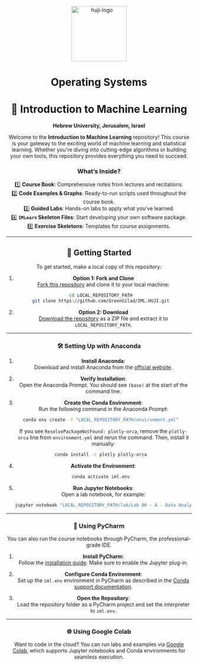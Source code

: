 <div align="center">
  <img src="https://upload.wikimedia.org/wikipedia/commons/thumb/4/4d/Hebrew_University_Logo.svg/1200px-Hebrew_University_Logo.svg.png" alt="huji-logo" height="150px" />
  <h1 align="center" style="border-bottom: none"><b>Operating Systems</b></h1>

# 🌟 Introduction to Machine Learning  
**Hebrew University, Jerusalem, Israel**  

Welcome to the **Introduction to Machine Learning** repository! This course is your gateway to the exciting world of machine learning and statistical learning. Whether you're diving into cutting-edge algorithms or building your own tools, this repository provides everything you need to succeed.  

### What’s Inside?  
1️⃣ **Course Book**: Comprehensive notes from lectures and recitations.  
2️⃣ **Code Examples & Graphs**: Ready-to-run scripts used throughout the course book.  
3️⃣ **Guided Labs**: Hands-on labs to apply what you’ve learned.  
4️⃣ **`IMLearn` Skeleton Files**: Start developing your own software package.  
5️⃣ **Exercise Skeletons**: Templates for course assignments.  

---

## 🚀 Getting Started  

To get started, make a local copy of this repository:  

1. **Option 1: Fork and Clone**  
   [Fork this repository](https://docs.github.com/en/get-started/quickstart/fork-a-repo) and clone it to your local machine:  
   ```bash
   cd LOCAL_REPOSITORY_PATH  
   git clone https://github.com/GreenGilad/IML.HUJI.git  
   ```  

2. **Option 2: Download**  
   [Download the repository](https://github.com/GreenGilad/IML.HUJI/archive/refs/heads/main.zip) as a ZIP file and extract it to `LOCAL_REPOSITORY_PATH`.  

---

### 🛠 Setting Up with Anaconda  

1. **Install Anaconda**:  
   Download and install Anaconda from the [official website](https://www.anaconda.com/products/individual#Downloads).  

2. **Verify Installation**:  
   Open the Anaconda Prompt. You should see `(base)` at the start of the command line.  

3. **Create the Conda Environment**:  
   Run the following command in the Anaconda Prompt:  
   ```bash
   conda env create -f "LOCAL_REPOSITORY_PATH/environment.yml"  
   ```  
   If you see `ResolvePackageNotFound: plotly-orca`, remove the `plotly-orca` line from `environment.yml` and rerun the command. Then, install it manually:  
   ```bash
   conda install -c plotly plotly-orca  
   ```  

4. **Activate the Environment**:  
   ```bash
   conda activate iml.env  
   ```  

5. **Run Jupyter Notebooks**:  
   Open a lab notebook, for example:  
   ```bash
   jupyter notebook "LOCAL_REPOSITORY_PATH/lab/Lab 00 - A - Data Analysis In Python - First Steps.ipynb"  
   ```

---

### 🔧 Using PyCharm  

You can also run the course notebooks through PyCharm, the professional-grade IDE.  

1. **Install PyCharm**:  
   Follow the [installation guide](https://www.jetbrains.com/help/pycharm/installation-guide.html). Make sure to enable the Jupyter plug-in.  

2. **Configure Conda Environment**:  
   Set up the `iml.env` environment in PyCharm as described in the [Conda support documentation](https://www.jetbrains.com/help/pycharm/conda-support-creating-conda-virtual-environment.html#conda-requirements).  

3. **Open the Repository**:  
   Load the repository folder as a PyCharm project and set the interpreter to `iml.env`.  

---

### 🌐 Using Google Colab  

Want to code in the cloud? You can run labs and examples via [Google Colab](https://colab.research.google.com), which supports Jupyter notebooks and Conda environments for seamless execution.  
